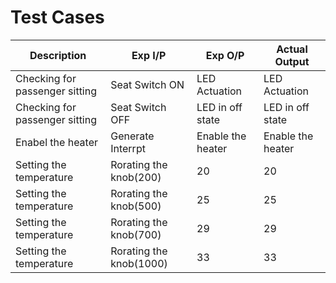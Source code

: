 # Test Cases
| Description | Exp I/P | Exp O/P |	Actual Output | 
| --- | --- | --- | --- |
|Checking for passenger sitting|Seat Switch ON|LED Actuation|LED Actuation|
|Checking for passenger sitting|Seat Switch OFF|LED in off state|LED in off state|
|Enabel the heater|Generate Interrpt |Enable the heater|Enable the heater|
|Setting the temperature|Rorating the knob(200)|20|20|
|Setting the temperature|Rorating the knob(500)|25|25|
|Setting the temperature|Rorating the knob(700)|29|29|
|Setting the temperature|Rorating the knob(1000)|33|33|
